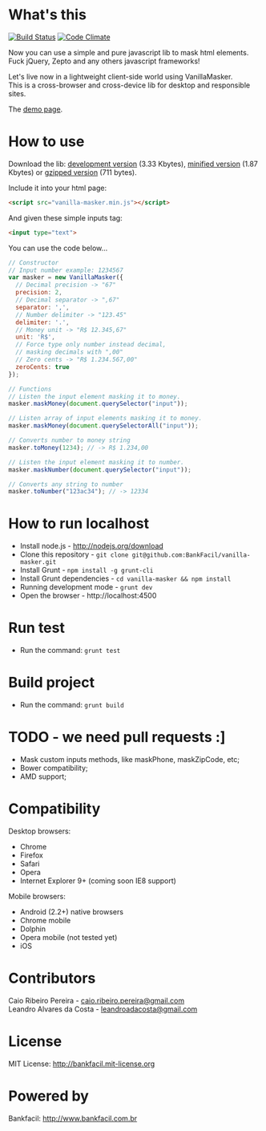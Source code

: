 # What's this

[![Build Status](https://travis-ci.org/BankFacil/vanilla-masker.svg)](https://travis-ci.org/BankFacil/vanilla-masker)
[![Code Climate](https://codeclimate.com/github/BankFacil/vanilla-masker.png)](https://codeclimate.com/github/BankFacil/vanilla-masker)

Now you can use a simple and pure javascript lib to mask html elements. Fuck jQuery, Zepto and any others javascript frameworks!

Let's live now in a lightweight client-side world using VanillaMasker.  
This is a cross-browser and cross-device lib for desktop and responsible sites.

The [demo page](http://bankfacil.github.io/vanilla-masker/demo.html).

# How to use

Download the lib: [development version](https://raw.githubusercontent.com/BankFacil/vanilla-masker/master/build/vanilla-masker.js) (3.33 Kbytes), [minified version](https://raw.githubusercontent.com/BankFacil/vanilla-masker/master/build/vanilla-masker.min.js) (1.87 Kbytes) or [gzipped version](https://raw.githubusercontent.com/BankFacil/vanilla-masker/master/build/vanilla-masker.min.gz.js) (711 bytes).

Include it into your html page:
``` html
<script src="vanilla-masker.min.js"></script>
```

And given these simple inputs tag:
``` html
<input type="text">
```

You can use the code below...
``` javascript
// Constructor
// Input number example: 1234567
var masker = new VanillaMasker({
  // Decimal precision -> "67"
  precision: 2, 
  // Decimal separator -> ",67"
  separator: ',', 
  // Number delimiter -> "123.45"
  delimiter: '.', 
  // Money unit -> "R$ 12.345,67"
  unit: 'R$', 
  // Force type only number instead decimal,
  // masking decimals with ",00"
  // Zero cents -> "R$ 1.234.567,00"
  zeroCents: true 
});

// Functions
// Listen the input element masking it to money.
masker.maskMoney(document.querySelector("input"));

// Listen array of input elements masking it to money.
masker.maskMoney(document.querySelectorAll("input"));

// Converts number to money string
masker.toMoney(1234); // -> R$ 1.234,00

// Listen the input element masking it to number.
masker.maskNumber(document.querySelector("input"));

// Converts any string to number 
masker.toNumber("123ac34"); // -> 12334
```

# How to run localhost

* Install node.js - http://nodejs.org/download
* Clone this repository - `git clone git@github.com:BankFacil/vanilla-masker.git`
* Install Grunt - `npm install -g grunt-cli`
* Install Grunt dependencies - `cd vanilla-masker && npm install`
* Running development mode - `grunt dev`
* Open the browser - http://localhost:4500

# Run test

* Run the command: `grunt test`

# Build project

* Run the command: `grunt build`

# TODO - we need pull requests :]

* Mask custom inputs methods, like maskPhone, maskZipCode, etc;
* Bower compatibility;
* AMD support;

# Compatibility

Desktop browsers:

* Chrome
* Firefox
* Safari
* Opera
* Internet Explorer 9+ (coming soon IE8 support)

Mobile browsers:

* Android (2.2+) native browsers
* Chrome mobile
* Dolphin
* Opera mobile (not tested yet)
* iOS

# Contributors

Caio Ribeiro Pereira - caio.ribeiro.pereira@gmail.com  
Leandro Alvares da Costa - leandroadacosta@gmail.com

# License

MIT License: http://bankfacil.mit-license.org

# Powered by

Bankfacil: http://www.bankfacil.com.br  
